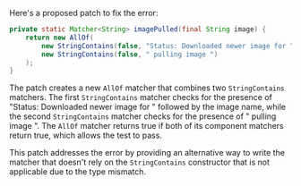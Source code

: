 Here's a proposed patch to fix the error:
```java
private static Matcher<String> imagePulled(final String image) {
    return new AllOf(
        new StringContains(false, "Status: Downloaded newer image for " + image),
        new StringContains(false, " pulling image ")
    );
}
```
The patch creates a new `AllOf` matcher that combines two `StringContains` matchers. The first `StringContains` matcher checks for the presence of "Status: Downloaded newer image for " followed by the image name, while the second `StringContains` matcher checks for the presence of " pulling image ". The `AllOf` matcher returns true if both of its component matchers return true, which allows the test to pass.

This patch addresses the error by providing an alternative way to write the matcher that doesn't rely on the `StringContains` constructor that is not applicable due to the type mismatch.